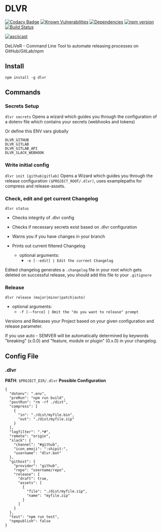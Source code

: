 # DLVR
[![Codacy Badge](https://api.codacy.com/project/badge/Grade/ec5758e41d734261ad66394abd7ecff3)](https://www.codacy.com/app/FreaKzero/dlvr?utm_source=github.com&amp;utm_medium=referral&amp;utm_content=FreaKzero/dlvr&amp;utm_campaign=Badge_Grade)
[![Known Vulnerabilities](https://snyk.io/test/github/freakzero/dlvr/badge.svg)](https://snyk.io/test/github/freakzero/dlvr)
[![Dependencies](https://david-dm.org/freakzero/dlvr.svg)](https://david-dm.org/freakzero/dlvr)
[![npm version](https://badge.fury.io/js/dlvr.svg)](https://badge.fury.io/js/dlvr)
[![Build Status](https://travis-ci.org/FreaKzero/dlvr.svg?branch=master)](https://travis-ci.org/FreaKzero/dlvr)

[![asciicast](https://asciinema.org/a/wKDhgPsGbp51CuSsEMAnOZ7iV.png)](https://asciinema.org/a/wKDhgPsGbp51CuSsEMAnOZ7iV)

DeLiVeR - Command Line Tool to automate releasing processes on GitHub/GitLab/npm

## Install
`npm install -g dlvr`

## Commands

### Secrets Setup
`dlvr secrets`
Opens a wizard which guides you through the configuration of a dotenv file which contains your secrets (webhooks and tokens)

Or define this ENV vars globally
```
DLVR_GITHUB
DLVR_GITLAB
DLVR_GITLAB_API
DLVR_SLACK_WEBHOOK
```

### Write initial config
`dlvr init [github|gitlab]`
Opens a Wizard which guides you through the release configuration `($PROJECT_ROOT/.dlvr)`, uses examplepaths for compress and release-assets.

### Check, edit and get current Changelog
`dlvr status `
- Checks integrity of .dlvr config
- Checks if necessary secrets exist based on .dlvr configuration
- Warns you if you have changes in your branch
- Prints out current filtered Changelog

  - optional arguments:
    - `-e [--edit] | Edit the current Changelog`

Edited changelog generates a `.changelog` file in your root which gets deleted on successful release, you should add this file to your `.gitignore`

### Release
`dlvr release (major|minor|patch|auto)`
- optional arguments:
  - `-f [--force] | Omit the "do you want to release" prompt`

Versions and Releases your Project based on your given configuration and release parameter.

If you use auto - SEMVER will be automatically determined by keywords "breaking" (x.0.0) and "feature, module or plugin" (0.x.0) in your changelog.

## Config File
### .dlvr
**PATH**: `$PROJECT_DIR/.dlvr`
**Possible Configuration**
```
{
  "dotenv": ".env",
  "preRun": "npm run build",
  "postRun": "rm -rf ./dist",
  "compress": [
    {
      "in": "./dist/myfile.bin",
      "out": "./dist/myfile.zip"
    }
  ],
  "logfilter": ".*#",
  "remote": "origin",
  "slack": {
    "channel": "#github",
    "icon_emoji": ":shipit:",
    "username": "dlvr.bot"
  },
  "githost": {
    "provider": "github",
    "repo": "username/repo",
    "release": {
      "draft": true,
      "assets": [
        {
          "file": "./dist/myfile.zip",
          "name": "myfile.zip"
        }
      ]
    }
  },
  "test": "npm run test",
  "npmpublish": false
}
```
